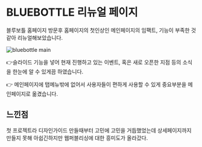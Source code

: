 # BLUEBOTTLE 리뉴얼 페이지

블루보틀 홈페이지 방문후 홈페이지의 첫인상인 메인페이지의 임팩트, 기능이 부족한 것같아 리뉴얼해보았습니다.

![bluebottle main](https://user-images.githubusercontent.com/114633528/215024074-8d259694-884c-4919-b1b8-8f5c7a521540.png)

:point_right:슬라이드 기능을 넣어 현재 진행하고 있는 이벤트, 혹은 새로 오픈한 지점 등의 소식을 한눈에 알 수 있게끔 하였습니다.

:point_right: 메인페이지에 탭메뉴밖에 없어서 사용자들이 편하게 사용할 수 있게 중요부분을 메인페이지로 옮겼습니다.

## 느낀점
첫 프로젝트라 디자인가이드 만들때부터 고민에 고민을 거듭했었는데 상세페이지까지 만들지 못해 아쉽긴하지만 웹퍼블리싱에 대한 흥미도가 올라갔다.
